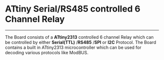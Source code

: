 # ATtiny Serial/RS485 controlled 6 Channel Relay
--------------------------------------------------------------------------------------------------------------
The Board consists of a **ATtiny2313** controlled 6 channel Relay which can be controlled by either **Serial(TTL)** /**RS485** /**SPI** or **I2C** Protocol.
The Board contains a built in ATtiny2313 microcontroller which can be used for decoding various protocols like ModBUS.
